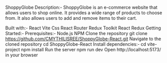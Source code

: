 ShoppyGlobe
Description:-
ShoppyGlobe is an e-commerce website that allows users to shop online. It provides a wide range of products to choose from. It also allows users to add and remove items to their cart.

Built with:-
React
Vite
Css
React Router
Redux Toolkit
React Redux
Getting Started:-
Prerequisites:-
Node.js
NPM
Clone the repository
git clone https://github.com/CMYTHILISREE/ShoppyGlobe-React.git
Navigate to the cloned repository
cd ShoppyGlobe-React
Install dependencies:-
cd vite-project
npm install
Run the server
npm run dev
Open http://localhost:5173/ in your browser
